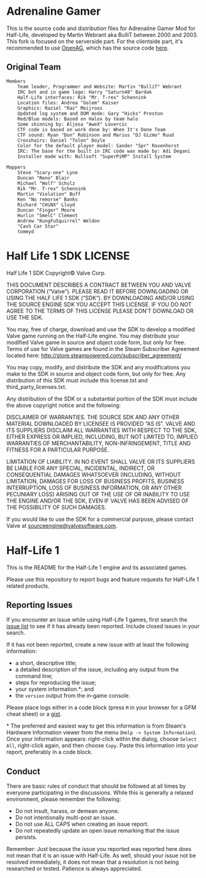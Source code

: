 # Adrenaline Gamer
This is the source code and distribution files for Adrenaline Gamer Mod for Half-Life, developed by Martin Webrant aka BulliT between 2000 and 2003. This fork is focused on the serverside part. For the clientside part, it's recommended to use [OpenAG](https://openag.pro), which has the source code [here](https://github.com/YaLTeR/OpenAG).

## Original Team

    Members
        Team leader, Programmer and Website: Martin "BulliT" Webrant
        IRC bot and in game logo: Harry "Saturn48" Bardak
        Half-Life interfaces: Rik "Mr. T-rex" Schennink
        Location files: Andrea "Golem" Kaiser
        Graphics: Raziel "Raz" Meijroos
        Updated log system and DOM mode: Gary "Hicks" Preston
        Red/Blue models: Based on Halox by team halo
        Some skinning by: Aljosa "AweX" Lovercic
        CTF code is based on work done by: When It's Done Team
        CTF sound: Ryan "Don" Robinson and Marius "DJ Gizmo" Ruud
        Crosshairs: Daniel "Tolon" Doyle
        Color for the default player model: Sander "Spr" Ravenhorst
        IRC: The base for the built in IRC code was made by: Adi Degani
        Installer made with: Nullsoft "SuperPiMP" Install System

    Mappers
        Steve "Scary-one" Lyne
        Duncan "Reno" Blair
        Michael "Wolf" Schulz
        Rik "Mr. T-rex" Schennink
        Martin "Violation" Buff
        Ken "No remorse" Banks
        Richard "CHiNX" Lloyd
        Duncan "Finger" Moore
        Hurlin "SmelC" Clément
        Andrew "KungFuSquirrel" Weldon
        "Cash Car Star"
        tommyd




Half Life 1 SDK LICENSE
======================

Half Life 1 SDK Copyright© Valve Corp.  

THIS DOCUMENT DESCRIBES A CONTRACT BETWEEN YOU AND VALVE CORPORATION (“Valve”).  PLEASE READ IT BEFORE DOWNLOADING OR USING THE HALF LIFE 1 SDK (“SDK”). BY DOWNLOADING AND/OR USING THE SOURCE ENGINE SDK YOU ACCEPT THIS LICENSE. IF YOU DO NOT AGREE TO THE TERMS OF THIS LICENSE PLEASE DON’T DOWNLOAD OR USE THE SDK.

You may, free of charge, download and use the SDK to develop a modified Valve game running on the Half-Life engine.  You may distribute your modified Valve game in source and object code form, but only for free. Terms of use for Valve games are found in the Steam Subscriber Agreement located here: http://store.steampowered.com/subscriber_agreement/ 

You may copy, modify, and distribute the SDK and any modifications you make to the SDK in source and object code form, but only for free.  Any distribution of this SDK must include this license.txt and third_party_licenses.txt.  
 
Any distribution of the SDK or a substantial portion of the SDK must include the above copyright notice and the following: 

DISCLAIMER OF WARRANTIES.  THE SOURCE SDK AND ANY OTHER MATERIAL DOWNLOADED BY LICENSEE IS PROVIDED “AS IS”.  VALVE AND ITS SUPPLIERS DISCLAIM ALL WARRANTIES WITH RESPECT TO THE SDK, EITHER EXPRESS OR IMPLIED, INCLUDING, BUT NOT LIMITED TO, IMPLIED WARRANTIES OF MERCHANTABILITY, NON-INFRINGEMENT, TITLE AND FITNESS FOR A PARTICULAR PURPOSE.  

LIMITATION OF LIABILITY.  IN NO EVENT SHALL VALVE OR ITS SUPPLIERS BE LIABLE FOR ANY SPECIAL, INCIDENTAL, INDIRECT, OR CONSEQUENTIAL DAMAGES WHATSOEVER (INCLUDING, WITHOUT LIMITATION, DAMAGES FOR LOSS OF BUSINESS PROFITS, BUSINESS INTERRUPTION, LOSS OF BUSINESS INFORMATION, OR ANY OTHER PECUNIARY LOSS) ARISING OUT OF THE USE OF OR INABILITY TO USE THE ENGINE AND/OR THE SDK, EVEN IF VALVE HAS BEEN ADVISED OF THE POSSIBILITY OF SUCH DAMAGES.  
 
 
If you would like to use the SDK for a commercial purpose, please contact Valve at sourceengine@valvesoftware.com.


Half-Life 1
======================

This is the README for the Half-Life 1 engine and its associated games.

Please use this repository to report bugs and feature requests for Half-Life 1 related products.

Reporting Issues
----------------

If you encounter an issue while using Half-Life 1 games, first search the [issue list](https://github.com/ValveSoftware/halflife/issues) to see if it has already been reported. Include closed issues in your search.

If it has not been reported, create a new issue with at least the following information:

- a short, descriptive title;
- a detailed description of the issue, including any output from the command line;
- steps for reproducing the issue;
- your system information.\*; and
- the `version` output from the in‐game console.

Please place logs either in a code block (press `M` in your browser for a GFM cheat sheet) or a [gist](https://gist.github.com).

\* The preferred and easiest way to get this information is from Steam's Hardware Information viewer from the menu (`Help -> System Information`). Once your information appears: right-click within the dialog, choose `Select All`, right-click again, and then choose `Copy`. Paste this information into your report, preferably in a code block.

Conduct
-------


There are basic rules of conduct that should be followed at all times by everyone participating in the discussions.  While this is generally a relaxed environment, please remember the following:

- Do not insult, harass, or demean anyone.
- Do not intentionally multi-post an issue.
- Do not use ALL CAPS when creating an issue report.
- Do not repeatedly update an open issue remarking that the issue persists.

Remember: Just because the issue you reported was reported here does not mean that it is an issue with Half-Life.  As well, should your issue not be resolved immediately, it does not mean that a resolution is not being researched or tested.  Patience is always appreciated.
